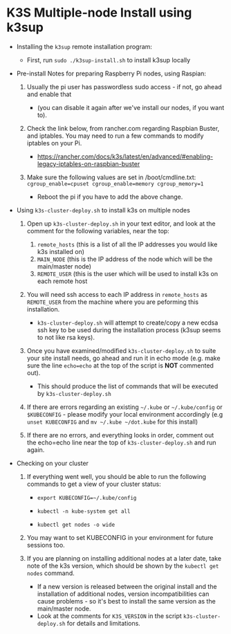 # K3S Multiple-node Install using k3sup

+ Installing the `k3sup` remote installation program:
    
    - First, run `sudo ./k3sup-install.sh` to install k3sup locally

+ Pre-install Notes for preparing Raspberry Pi nodes, using Raspian:

    1. Usually the pi user has passwordless sudo access - if not, go ahead and enable that 
        - (you can disable it again after we've install our nodes, if you want to).

    2. Check the link below, from rancher.com regarding Raspbian Buster, and iptables.  You may need to run a few commands to modify iptables on your Pi.
        - https://rancher.com/docs/k3s/latest/en/advanced/#enabling-legacy-iptables-on-raspbian-buster

    3. Make sure the following values are set in /boot/cmdline.txt: `cgroup_enable=cpuset cgroup_enable=memory cgroup_memory=1`
        - Reboot the pi if you have to add the above change.

+ Using `k3s-cluster-deploy.sh` to install k3s on multiple nodes

    1. Open up `k3s-cluster-deploy.sh` in your text editor, and look at the comment for the following variables, near the top:
        1. `remote_hosts` (this is a list of all the IP addresses you would like k3s installed on)
        2. `MAIN_NODE` (this is the IP address of the node which will be the main/master node)
        3. `REMOTE_USER` (this is the user which will be used to install k3s on each remote host

    2.  You will need ssh access to each IP address in `remote_hosts` as `REMOTE_USER` from the machine where you are peforming this installation.
        - `k3s-cluster-deploy.sh` will attempt to create/copy a new ecdsa ssh key to be used during the installation process (k3sup seems to not like rsa keys).

    3.  Once you have examined/modified `k3s-cluster-deploy.sh` to suite your site install needs, go ahead and run it in echo mode (e.g. make sure the line `echo=echo` at the top of the script is **NOT** commented out).
        - This should produce the list of commands that will be executed by `k3s-cluster-deploy.sh`

    4. If there are errors regarding an existing `~/.kube` or `~/.kube/config` or `$KUBECONFIG` - please modify your local environment accordingly (e.g `unset KUBECONFIG` and `mv ~/.kube ~/dot.kube` for this install)

    5. If there are no errors, and everything looks in order, comment out the echo=echo line near the top of `k3s-cluster-deploy.sh` and run again.

+ Checking on your cluster

   1. If everything went well, you should be able to run the following commands to get a view of your cluster status:

       - `export KUBECONFIG=~/.kube/config`

       - `kubectl -n kube-system get all`

       - `kubectl get nodes -o wide`

    2. You may want to set KUBECONFIG in your environment for future sessions too.

    3. If you are planning on installing additional nodes at a later date, take note of the k3s version, which should be shown by the `kubectl get nodes` command.
        - If a new version is released between the original install and the installation of additional nodes, version incompatibilities can cause problems - so it's best to install the same version as the main/master node.
        - Look at the comments for `K3S_VERSION` in the script `k3s-cluster-deploy.sh` for details and limitations.
